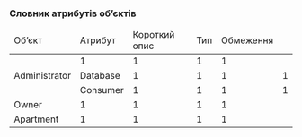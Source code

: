 ### Словник атрибутів об’єктів

<table>
  <thead>
    <tr>
      <td>Об’єкт</td>
      <td>Атрибут</td>
      <td>Короткий опис</td>
      <td>Тип</td>
      <td>Обмеження</td>
    </tr>
  </thead>
        <tr>
      <td rowspan="3">Administrator</td>
      <td>1</td>
      <td>1</td>
      <td>1</td>
      <td>1</td>
    </tr>
        <tr>
      <td>Database</td>
      <td>1</td>
      <td>1</td>
      <td>1</td>
      <td>1</td>
    </tr>
        <tr>
      <td>Consumer</td>
      <td>1</td>
      <td>1</td>
      <td>1</td>
      <td>1</td>
    </tr>
        <tr>
      <td>Owner</td>
      <td>1</td>
      <td>1</td>
      <td>1</td>
      <td>1</td>
    </tr>
        <tr>
      <td>Apartment</td>
      <td>1</td>
      <td>1</td>
      <td>1</td>
      <td>1</td>
    </tr>
